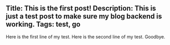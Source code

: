 Title: This is the first post!
Description: This is just a test post to make sure my blog backend is working.
Tags: test, go
---
Here is the first line of my test.
Here is the second line of my test.
Goodbye.